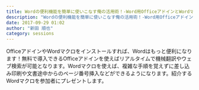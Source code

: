 ```yaml
---
title: Wordの便利機能を簡単に使いこなす俺の活用術！-Word用OfficeアドインとWordマクロ-
description: "Wordの便利機能を簡単に使いこなす俺の活用術！-Word用OfficeアドインとWordマクロ-"
date: 2017-09-29 01:02
author: "新田 順也"
category: sessions
---
```

OfficeアドインやWordマクロをインストールすれば、Wordはもっと便利になります！無料で導入できるOfficeアドインを使えばリアルタイムで機械翻訳やウェブ検索が可能となります。Wordマクロを使えば、複雑な手順を覚えずに差し込み印刷や文書途中からのページ番号挿入などができるようになります。紹介するWordマクロを参加者にプレゼントします。